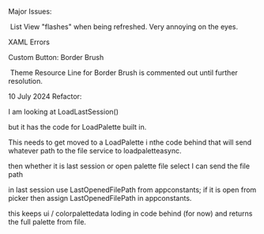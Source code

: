 ﻿Major Issues:

​	List View "flashes" when being refreshed. Very annoying on the eyes.

XAML Errors

Custom Button: Border Brush

​	Theme Resource Line for Border Brush is commented out until further resolution.



10 July 2024 Refactor:

I am looking at LoadLastSession()



but it has the code for LoadPalette built in.

This needs to get moved to a LoadPalette i nthe code behind that will send whatever path to the file service to loadpaletteasync.



then whether it is last session or open palette file select I can send the file path

in last session use LastOpenedFilePath from appconstants; if it is open from picker then assign LastOpenedFilePath in appconstants.



this keeps ui / colorpalettedata loding in code behind (for now) and returns the full palette from file.



